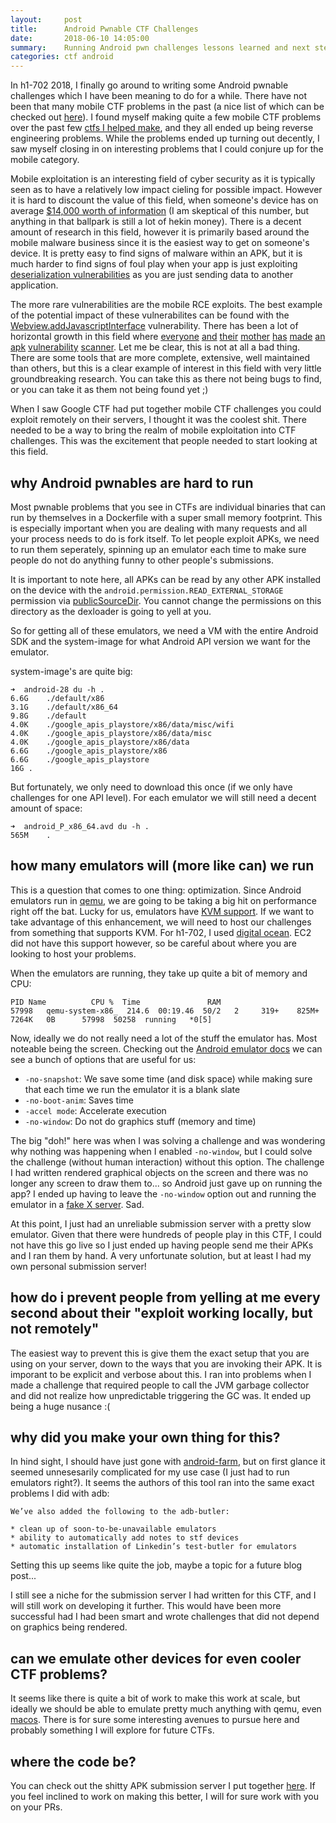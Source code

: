 ```yaml
---
layout:     post
title:      Android Pwnable CTF Challenges
date:       2018-06-10 14:05:00
summary:    Running Android pwn challenges lessons learned and next steps
categories: ctf android
---
```


In h1-702 2018, I finally go around to writing some Android pwnable challenges which I have been meaning to do for a while. There have not been that many mobile CTF problems in the past (a nice list of which can be checked out [here](https://github.com/xtiankisutsa/awesome-mobile-CTF)). I found myself making quite a few mobile CTF problems over the past few [ctfs I helped make](), and they all ended up being reverse engineering problems. While the problems ended up turning out decently, I saw myself closing in on interesting problems that I could conjure up for the mobile category. 

Mobile exploitation is an interesting field of cyber security as it is typically seen as to have a relatively low impact cieling for possible impact. However  it is hard to discount the value of this field, when someone's device has on average [$14,000 worth of information](https://www.ponemon.org/blog/how-much-is-the-data-on-your-mobile-device-worth) (I am skeptical of this number, but anything in that ballpark is still a lot of hekin money). There is a decent amount of research in this field, however it is primarily based around the mobile malware business since it is the easiest way to get on someone's device. It is pretty easy to find signs of malware within an APK, but it is much harder to find signs of foul play when your app is just exploiting [deserialization vulnerabilities](https://lgtm.com/blog/android_deserialization) as you are just sending data to another application. 

The more rare vulnerabilities are the mobile RCE exploits. The best example of the potential impact of these vulnerabilites can be found with the [Webview.addJavascriptInterface](https://labs.mwrinfosecurity.com/blog/webview-addjavascriptinterface-remote-code-execution/) vulnerability. There has been a lot of horizontal growth in this field where [everyone](https://github.com/linkedin/qark) [and](https://labs.mwrinfosecurity.com/tools/drozer/) [their](https://github.com/MobSF/Mobile-Security-Framework-MobSF) [mother](https://github.com/AndroBugs/AndroBugs_Framework) [has](https://github.com/spotbugs/spotbugs) [made](https://github.com/Sable/soot) [an](https://github.com/facebook/infer) [apk](https://github.com/sonyxperiadev/ApkAnalyser) [vulnerability](https://github.com/honeynet/apkinspector) [scanner](https://github.com/honeynet/apkinspector). Let me be clear, this is not at all a bad thing. There are some tools that are more complete, extensive, well maintained than others, but this is a clear example of interest in this field with very little groundbreaking research. You can take this as there not being bugs to find, or you can take it as them not being found yet ;)

When I saw Google CTF <year> had put together mobile CTF challenges you could exploit remotely on their servers, I thought it was the coolest shit. There needed to be a way to bring the realm of mobile exploitation into CTF challenges. This was the excitement that people needed to start looking at this field.

## why Android pwnables are hard to run

Most pwnable problems that you see in CTFs are individual binaries that can run by themselves in a Dockerfile with a super small memory footprint. This is especially important when you are dealing with many requests and all your process needs to do is fork itself. To let people exploit APKs, we need to run them seperately, spinning up an emulator each time to make sure people do not do anything funny to other people's submissions.

It is important to note here, all APKs can be read by any other APK installed on the device with the `android.permission.READ_EXTERNAL_STORAGE` permission via [publicSourceDir](https://developer.android.com/reference/android/content/pm/ApplicationInfo.html#publicSourceDir). You cannot change the permissions on this directory as the dexloader is going to yell at you. 

So for getting all of these emulators, we need a VM with the entire Android SDK and the system-image for what Android API version we want for the emulator.

system-image's are quite big:

```
➜  android-28 du -h .
6.6G	./default/x86
3.1G	./default/x86_64
9.8G	./default
4.0K	./google_apis_playstore/x86/data/misc/wifi
4.0K	./google_apis_playstore/x86/data/misc
4.0K	./google_apis_playstore/x86/data
6.6G	./google_apis_playstore/x86
6.6G	./google_apis_playstore
16G	.
```

But fortunately, we only need to download this once (if we only have challenges for one API level). For each emulator we will still need a decent amount of space:

```
➜  android_P_x86_64.avd du -h .
565M	.
```

## how many emulators will (more like can) we run

This is a question that comes to one thing: optimization. Since Android emulators run in [qemu](https://www.qemu.org/), we are going to be taking a big hit on performance right off the bat. Lucky for us, emulators have [KVM support](https://developer.android.com/studio/run/emulator-acceleration). If we want to take advantage of this enhancement, we will need to host our challenges from something that supports KVM. For h1-702, I used [digital ocean](https://www.digitalocean.com/). EC2 did not have this support however, so be careful about where you are looking to host your problems. 

When the emulators are running, they take up quite a bit of memory and CPU:

```
PID	Name		  CPU %  Time	   	  		RAM
57998   qemu-system-x86_  214.6  00:19.46  50/2   2     319+    825M+   7264K   0B      57998  50258  running   *0[5]
```

Now, ideally we do not really need a lot of the stuff the emulator has. Most noteable being the screen. Checking out the [Android emulator docs](https://developer.android.com/studio/run/emulator-commandline) we can see a bunch of options that are useful for us:

* `-no-snapshot`: We save some time (and disk space) while making sure that each time we run the emulator it is a blank slate
* `-no-boot-anim`: Saves time
* `-accel mode`: Accelerate execution
* `-no-window`: Do not do graphics stuff (memory and time)

The big "doh!" here was when I was solving a challenge and was wondering why nothing was happening when I enabled `-no-window`, but I could solve the challenge (without human interaction) without this option. The challenge I had written rendered graphical objects on the screen and there was no longer any screen to draw them to... so Android just gave up on running the app? I ended up having to leave the `-no-window` option out and running the emulator in a [fake X server](http://elementalselenium.com/tips/38-headless). Sad.

At this point, I just had an unreliable submission server with a pretty slow emulator. Given that there were hundreds of people play in this CTF, I could not have this go live so I just ended up having people send me their APKs and I ran them by hand. A very unfortunate solution, but at least I had my own personal submission server!

## how do i prevent people from yelling at me every second about their "exploit working locally, but not remotely"

The easiest way to prevent this is give them the exact setup that you are using on your server, down to the ways that you are invoking their APK. It is imporant to be explicit and verbose about this. I ran into problems when I made a challenge that required people to call the JVM garbage collector and did not realize how unpredictable triggering the GC was. It ended up being a huge nusance :(

## why did you make your own thing for this?

In hind sight, I should have just gone with [android-farm](https://medium.com/@Malinskiy/android-ci-with-kubernetes-684713a83eec), but on first glance it seemed unnesesarily complicated for my use case (I just had to run emulators right?). It seems the authors of this tool ran into the same exact problems I did with adb:

```
We’ve also added the following to the adb-butler:

* clean up of soon-to-be-unavailable emulators
* ability to automatically add notes to stf devices
* automatic installation of Linkedin’s test-butler for emulators
```

Setting this up seems like quite the job, maybe a topic for a future blog post...

I still see a niche for the submission server I had written for this CTF, and I will still work on developing it further. This would have been more successful had I had been smart and wrote challenges that did not depend on graphics being rendered.

## can we emulate other devices for even cooler CTF problems?

It seems like there is quite a bit of work to make this work at scale, but ideally we should be able to emulate pretty much anything with qemu, even [macos](https://github.com/kholia/OSX-KVM). There is for sure some interesting avenues to pursue here and probably something I will explore for future CTFs.

## where the code be?

You can check out the shitty APK submission server I put together [here](). If you feel inclined to work on making this better, I will for sure work with you on your PRs.
